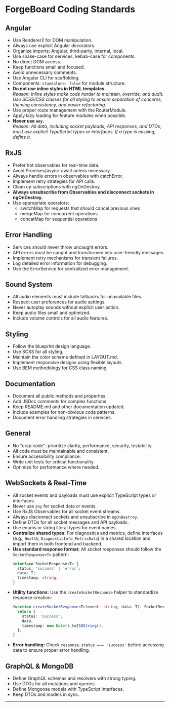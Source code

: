 # ForgeBoard Coding Standards

## Angular

- Use Renderer2 for DOM manipulation.
- Always use explicit Angular decorators.
- Organize imports: Angular, third-party, internal, local.
- Use snake-case for services, kebab-case for components.
- No direct DOM access.
- Keep functions small and focused.
- Avoid unnecessary comments.
- Use Angular CLI for scaffolding.
- Components: `standalone: false` for module structure.
- **Do not use inline styles in HTML templates.**  
  *Reason: Inline styles make code harder to maintain, override, and audit. Use SCSS/CSS classes for all styling to ensure separation of concerns, theming consistency, and easier refactoring.*
- Use proper route management with the RouterModule.
- Apply lazy loading for feature modules when possible.
- **Never use `any`.**  
  *Reason: All data, including socket payloads, API responses, and DTOs, must use explicit TypeScript types or interfaces. If a type is missing, define it.*

## RxJS

- Prefer hot observables for real-time data.
- Avoid Promises/async-await unless necessary.
- Always handle errors in observables with catchError.
- Implement retry strategies for API calls.
- Clean up subscriptions with ngOnDestroy.
- **Always unsubscribe from Observables and disconnect sockets in ngOnDestroy.**
- Use appropriate operators:
  - switchMap for requests that should cancel previous ones
  - mergeMap for concurrent operations
  - concatMap for sequential operations

## Error Handling

- Services should never throw uncaught errors.
- API errors must be caught and transformed into user-friendly messages.
- Implement retry mechanisms for transient failures.
- Log detailed error information for debugging.
- Use the ErrorService for centralized error management.

## Sound System

- All audio elements must include fallbacks for unavailable files.
- Respect user preferences for audio settings.
- Never autoplay sounds without explicit user action.
- Keep audio files small and optimized.
- Include volume controls for all audio features.

## Styling

- Follow the blueprint design language.
- Use SCSS for all styling.
- Maintain the color scheme defined in LAYOUT.md.
- Implement responsive designs using flexible layouts.
- Use BEM methodology for CSS class naming.

## Documentation

- Document all public methods and properties.
- Add JSDoc comments for complex functions.
- Keep README.md and other documentation updated.
- Include examples for non-obvious code patterns.
- Document error handling strategies in services.

## General

- No "crap code": prioritize clarity, performance, security, testability.
- All code must be maintainable and consistent.
- Ensure accessibility compliance.
- Write unit tests for critical functionality.
- Optimize for performance where needed.

## WebSockets & Real-Time

- All socket events and payloads must use explicit TypeScript types or interfaces.
- Never use `any` for socket data or events.
- Use RxJS Observables for all socket event streams.
- Always disconnect sockets and unsubscribe in `ngOnDestroy`.
- Define DTOs for all socket messages and API payloads.
- Use enums or string literal types for event names.
- **Centralize shared types:** For diagnostics and metrics, define interfaces (e.g., `Health`, `DiagnosticInfo`, `MetricData`) in a shared location and import them in both frontend and backend.
- **Use standard response format:** All socket responses should follow the `SocketResponse<T>` pattern:
  ```typescript
  interface SocketResponse<T> {
    status: 'success' | 'error';
    data: T;
    timestamp: string;
  }
  ```
- **Utility functions:** Use the `createSocketResponse` helper to standardize response creation:
  ```typescript
  function createSocketResponse<T>(event: string, data: T): SocketResponse<T> {
    return {
      status: 'success',
      data,
      timestamp: new Date().toISOString(),
    };
  }
  ```
- **Error handling:** Check `response.status === 'success'` before accessing data to ensure proper error handling.

## GraphQL & MongoDB

- Define GraphQL schemas and resolvers with strong typing.
- Use DTOs for all mutations and queries.
- Define Mongoose models with TypeScript interfaces.
- Keep DTOs and models in sync.

---
